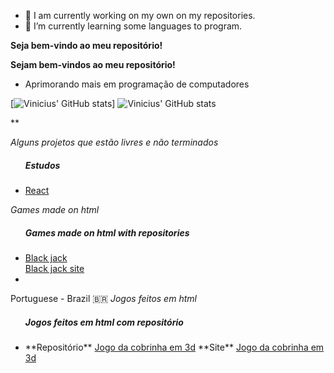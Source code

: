 - 🔭 I am currently working on my own on my repositories.
- 🌱 I’m currently learning some languages to program.

**Seja bem-vindo ao meu repositório!**

**Sejam bem-vindos ao meu repositório!**

- Aprimorando mais em programação de computadores


<div>
 
  [![Vinicius' GitHub stats](https://github-readme-stats.vercel.app/api?username=Sacimia)]
  ![Vinicius' GitHub stats](https://github-readme-stats.vercel.app/api?username=Sacimia&hide=contribs,prs)
  
</div>

**

*Alguns projetos que estão livres e não terminados*

<div>
   <div class="nav">
       <ul>
          <h5>Estudos</h5>
          <li>
            <a href="https://github.com/Sacimia/react-studies">React</a>
          </li>
       </ul>
   </div>
</div>

*Games made on html*
<div>
 <div class="nav">
  <ul>
   <h5>Games made on html with repositories</h5>
   <li><a href="https://github.com/Sacimia/blackjack">Black jack</a>
   <br>
    <a href="https://sacimia.github.io/blackjack/">Black jack site</a>
   </li>
   <li>
    <a href=""></a>
   </li>
  </ul>
</div>

 Portuguese - Brazil 🇧🇷
 *Jogos feitos em html*
<div>
 <div>
  <ul>
   <h5>Jogos feitos em html com repositório</h5>
   <li>
    **Repositório**
    <a href="https://github.com/Sacimia/jogo-da-cobra-3d">Jogo da cobrinha em 3d</a>
    **Site**
    <a href="[https://github.com/Sacimia/jogo-da-cobra-3d](https://sacimia.github.io/jogo-da-cobra-3d/)">Jogo da cobrinha em 3d</a>
</div>
